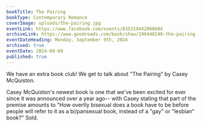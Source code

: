 ```yaml
---
bookTitle: The Pairing
bookType: Contemporary Romance
coverImage: uploads/the-pairing.jpg
eventLink: https://www.facebook.com/events/835319442060604
archiveLink: https://www.goodreads.com/book/show/199440249-the-pairing
eventDateHeading: Monday, September 9th, 2024
archived: true
eventDate: 2024-09-09
published: true
---
```


We have an extra book club! We get to talk about "The Pairing" by Casey McQuiston.

Casey McQuiston's newest book is one that we've been excited for ever since it was announced over a year ago-- with Casey stating that part of the premise amounts to "How overtly bisexual does a book have to be before people will refer to it as a bi/pansexual book, instead of a "gay" or "lesbian" book?" Sold.